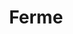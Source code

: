 ---
layout: term
title: 'Ferme'
name: ferme
description: "Groupe de portails rapprochés/lieu à forte concentration de portails permettant une récolte facile de nombreux items. Par extension, désigne aussi un rassemblement de joueurs / un moment convivial sur le lieu en question."
---